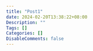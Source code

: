 ```yaml
---
title: "Post1"
date: 2024-02-20T13:38:22+08:00
Description: ""
Tags: []
Categories: []
DisableComments: false
---
```

